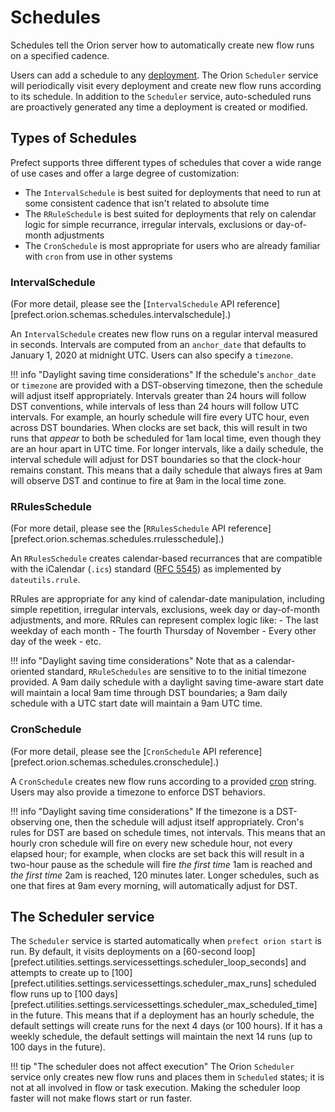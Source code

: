 # Schedules

Schedules tell the Orion server how to automatically create new flow runs on a specified cadence.

Users can add a schedule to any [deployment](/concepts/deployments/). The Orion `Scheduler` service will periodically visit every deployment and create new flow runs according to its schedule. In addition to the `Scheduler` service, auto-scheduled runs are proactively generated any time a deployment is created or modified.



## Types of Schedules

Prefect supports three different types of schedules that cover a wide range of use cases and offer a large degree of customization:

- The `IntervalSchedule` is best suited for deployments that need to run at some consistent cadence that isn't related to absolute time 
- The `RRuleSchedule` is best suited for deployments that rely on calendar logic for simple recurrance, irregular intervals, exclusions or day-of-month adjustments
- The `CronSchedule` is most appropriate for users who are already familiar with `cron` from use in other systems
### IntervalSchedule

(For more detail, please see the [`IntervalSchedule` API reference][prefect.orion.schemas.schedules.intervalschedule].)

An `IntervalSchedule` creates new flow runs on a regular interval measured in seconds. Intervals are computed from an `anchor_date` that defaults to January 1, 2020 at midnight UTC. Users can also specify a `timezone`.

!!! info "Daylight saving time considerations"
If the schedule's `anchor_date` or `timezone` are provided with a DST-observing timezone, then the schedule will adjust itself appropriately. Intervals greater than 24 hours will follow DST conventions, while intervals of less than 24 hours will follow UTC intervals. For example, an hourly schedule will fire every UTC hour, even across DST boundaries. When clocks are set back, this will result in two runs that _appear_ to both be scheduled for 1am local time, even though they are an hour apart in UTC time. For longer intervals, like a daily schedule, the interval schedule will adjust for DST boundaries so that the clock-hour remains constant. This means that a daily schedule that always fires at 9am will observe DST and continue to fire at 9am in the local time zone.

### RRulesSchedule

(For more detail, please see the [`RRulesSchedule` API reference][prefect.orion.schemas.schedules.rrulesschedule].)

An `RRulesSchedule` creates calendar-based recurrances that are compatible with the iCalendar (`.ics`) standard ([RFC 5545](https://datatracker.ietf.org/doc/html/rfc5545)) as implemented by `dateutils.rrule`.

RRules are appropriate for any kind of calendar-date manipulation, including simple repetition, irregular intervals, exclusions, week day or day-of-month adjustments, and more. RRules can represent complex logic like: - The last weekday of each month - The fourth Thursday of November - Every other day of the week - etc.

!!! info "Daylight saving time considerations"
Note that as a calendar-oriented standard, `RRuleSchedules` are sensitive to to the initial timezone provided. A 9am daily schedule with a daylight saving time-aware start date will maintain a local 9am time through DST boundaries; a 9am daily schedule with a UTC start date will maintain a 9am UTC time.

### CronSchedule

(For more detail, please see the [`CronSchedule` API reference][prefect.orion.schemas.schedules.cronschedule].)

A `CronSchedule` creates new flow runs according to a provided [cron](https://en.wikipedia.org/wiki/Cron) string. Users may also provide a timezone to enforce DST behaviors.

!!! info "Daylight saving time considerations"
If the timezone is a DST-observing one, then the schedule will adjust itself appropriately. Cron's rules for DST are based on schedule times, not intervals. This means that an hourly cron schedule will fire on every new schedule hour, not every elapsed hour; for example, when clocks are set back this will result in a two-hour pause as the schedule will fire _the first time_ 1am is reached and _the first time_ 2am is reached, 120 minutes later. Longer schedules, such as one that fires at 9am every morning, will automatically adjust for DST.

## The Scheduler service

The `Scheduler` service is started automatically when `prefect orion start` is run. By default, it visits deployments on a [60-second loop][prefect.utilities.settings.servicessettings.scheduler_loop_seconds] and attempts to create up to [100][prefect.utilities.settings.servicessettings.scheduler_max_runs] scheduled flow runs up to [100 days][prefect.utilities.settings.servicessettings.scheduler_max_scheduled_time] in the future. This means that if a deployment has an hourly schedule, the default settings will create runs for the next 4 days (or 100 hours). If it has a weekly schedule, the default settings will maintain the next 14 runs (up to 100 days in the future).

!!! tip "The scheduler does not affect execution"
    The Orion `Scheduler` service only creates new flow runs and places them in `Scheduled` states; it is not at all involved in flow or task execution. Making the scheduler loop faster will not make flows start or run faster.